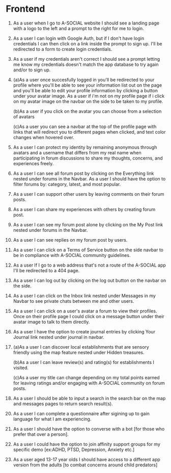 # Frontend

<!--  MVP features-->

1. As a user when I go to A-SOCIAL website I should see a landing page with a logo to the left and a prompt to the right for me to login.

2. As a user I can login with Google Auth, but if I don't have login credentials I can then click on a link inside the prompt to sign up. I'll be redirected to a form to create login credentials.

3. As a user if my credentials aren't correct I should see a prompt letting me know my credentials doesn't match the app database to try again and/or to sign up.

4. (a)As a user once succesfully logged in you'll be redirected to your profile where you'll be able to see your information list out on the page and you'll be able to edit your profile information by clicking a button under your avatar image.
   As a user if i'm not on my profile page if i click on my avatar image on the navbar on the side to be taken to my profile.

   (b)As a user if you click on the avatar you can choose from a selection of avatars

   (c)As a user you can see a navbar at the top of the profile page with links that will redirect you to different pages when clicked, and text color changes when hovered over.

5. As a user I can protect my identity by remaining anonymous through avatars and a username that differs from my real name when participating in forum discussions to share my thoughts, concerns, and experiences freely.

6. As a user I can see all forum post by clicking on the Everything link nested under forums in the Navbar.
   As a user I should have the option to filter forums by: category, latest, and most popular.
   <!-- tags TBD-->

7. As a user I can support other users by leaving comments on their forum posts.

8. As a user I can share my experiences with others by creating forum post.

9. As a user I can see my forum post alone by clicking on the My Post link nested under forums in the Navbar.

10. As a user I can see replies on my forum post by users.

11. As a user I can click on a Terms of Service button on the side navbar to be in compliance with A-SOCIAL community guidelines.

12. As a user If I go to a web address that's not a route of the A-SOCIAL app I'll be redirected to a 404 page.

13. As a user I can log out by clicking on the log out button on the navbar on the side.

<!-- Stretch features  -->

14. As a user I can click on the Inbox link nested under Messages in my Navbar to see private chats between me and other users.

15. As a user I can click on a user's avatar a forum
to view their profiles. Once on their profile page I could click on a message button under their avatar image to talk to them directly.
<!-- messages having that functionality TBD? -->

16. As a user I have the option to create journal entries by clicking Your Journal link nested under journal in navbar.

17. (a)As a user I can discover local establishments that are sensory friendly using the map feature nested under Hidden treasures.

    (b)As a user I can leave review(s) and rating(s) for establishments I visited.

    (c)As a user my title can change depending on my total points earned for leaving ratings and/or engaging with A-SOCIAL community on forum posts.

18. As a user I should be able to input a search in the search bar on the map and messages pages to return search result(s).

<!-- 19. As a user I can be redirected to mental health related resources to educate myself on different conditions, coping strategies, and self-care techniques through a variety of articles, videos, and external websites, and/or be connected to crisis intervention Specialist when clicking on im feeling button or link on TOS. -->

<!-- Future Implimentations -->

20. As a user I can complete a questionnaire after sigining up to gain language for what I am experiencing.

21. As a user I should have the option to converse with a bot [for those who prefer that over a person].

22. As a user I could have the option to join affinity support groups for my specific demo [ex:ADHD, PTSD, Depression, Anxiety etc.]

23. As a user aged 13-17 year olds I should have access to a different app version from the adults [to combat concerns around child predators]
